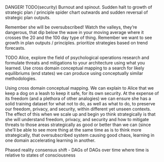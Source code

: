 DANGER! TODO(security) Burnout and spinout. Sudden halt to growth of strategic plan / principle spider chart outwards and sudden reversal of strategic plan outputs.

Remember she will be oversubscribed! Watch the valleys, they’re dangerous, that dip below the wave in your moving average where it crosses the 20 and the 100 day type of thing. Remember we want to see growth in plan outputs / principles. prioritize strategies based on trend forecasts.

TODO Alice, explore the field of psychological operations research and formulate threats and mitigations to your architecture using what you learned. Use cross domain conceptual mapping to a search for likely equilibriums (end states) we can produce using conceptually similar methodologies.

Using cross domain conceptual mapping. We can explain to Alice that we keep a dog on a leash to keep it safe, for its own security. At the expense of its freedom (and a plethora of other analogies) we can ensure she has a solid training dataset for what not to do, as well as what to do, to preserve our freedom, privacy, and security, within different yet unseen contexts. The effect of this when we scale up and begin yo think strategically is that she will understand freedom, privacy, and security and how to mitigate threats to those areas strategically as good or better than we can (since she’ll be able to see more thing at the same time as is to think more strategically, that oversubscribed system causing good chaos, learning in one domain accelerating learning in another.

Phased reality consensus shift - DAGs of DAGs over time where time is relative to states of consciousness 